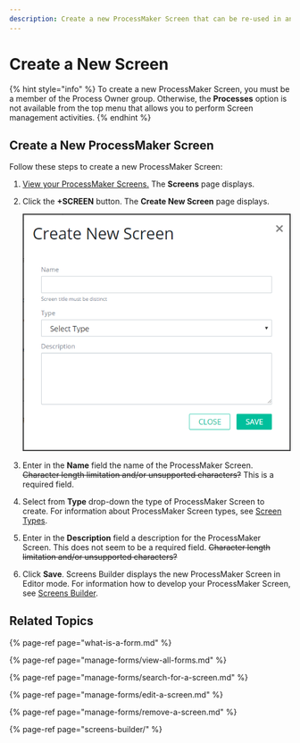 ```yaml
---
description: Create a new ProcessMaker Screen that can be re-used in any process.
---
```


# Create a New Screen

{% hint style="info" %}
To create a new ProcessMaker Screen, you must be a member of the Process Owner group. Otherwise, the **Processes** option is not available from the top menu that allows you to perform Screen management activities.
{% endhint %}

## Create a New ProcessMaker Screen

Follow these steps to create a new ProcessMaker Screen:

1. [View your ProcessMaker Screens.](manage-forms/view-all-forms.md) The **Screens** page displays.
2. Click the **+SCREEN** button. The **Create New Screen** page displays.  

   ![](../../.gitbook/assets/create-new-screen-screen-processes.png)

3. Enter in the **Name** field the name of the ProcessMaker Screen. ~~Character length limitation and/or unsupported characters?~~ This is a required field.
4. Select from **Type** drop-down the type of ProcessMaker Screen to create. For information about ProcessMaker Screen types, see [Screen Types](screens-builder/types-for-screens.md).
5. Enter in the **Description** field a description for the ProcessMaker Screen. This does not seem to be a required field. ~~Character length limitation and/or unsupported characters?~~
6. Click **Save**. Screens Builder displays the new ProcessMaker Screen in Editor mode. For information how to develop your ProcessMaker Screen, see [Screens Builder](screens-builder/).

## Related Topics

{% page-ref page="what-is-a-form.md" %}

{% page-ref page="manage-forms/view-all-forms.md" %}

{% page-ref page="manage-forms/search-for-a-screen.md" %}

{% page-ref page="manage-forms/edit-a-screen.md" %}

{% page-ref page="manage-forms/remove-a-screen.md" %}

{% page-ref page="screens-builder/" %}

